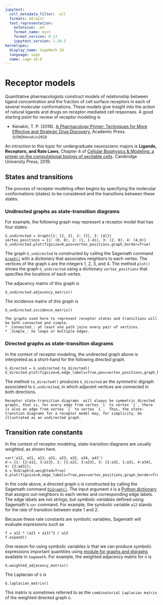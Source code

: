 ```yaml
---
jupytext:
  cell_metadata_filter: -all
  formats: md:myst
  text_representation:
    extension: .md
    format_name: myst
    format_version: 0.13
    jupytext_version: 1.10.3
kernelspec:
  display_name: SageMath 10
  language: sage
  name: sage-10.0
---
```



# Receptor models


Quantitative pharmacologists construct models of relationship between ligand concentration and the fraction of cell surface receptors in each of several molecular conformations. These models give insight into the action of natural ligands and drugs on receptor-mediated cell responses.  A good starting point for review of receptor modeling is 

* Kenakin, T. P. (2018). [A Pharmacology Primer: Techniques for More Effective and Strategic Drug Discovery.](https://www.amazon.com/Pharmacology-Primer-Techniques-Effective-Strategic/dp/0128139579/) Academic Press. {cite}`Kenakin2018`

An introction to this topic for undergraduate neuroscienc majors is __Ligands, Receptors, and Rate Laws__, Chapter 4 of [Cellular Biophysics \& Modeling: a primer on the computational biology of excitable cells](https://www.cambridge.org/core/books/cellular-biophysics-and-modeling/0C728F4C44D89D8F3BA62E41A0D7336F). Cambridge University Press, 2019.

## States and transitions

The process of receptor modeling often begins by specifying the molecular conformations (states) to be considered and the transitions between these states.  

### Undirected graphs as state-transition diagrams

For example, the following graph may represent a receptor model that has four states:

```{code-cell}
G_undirected = Graph({1: [2, 3], 2: [3], 3: [4]})
vertex_positions = {1: (0, 0), 2: (1, 1.41), 3: (2, 0), 4: (4,0)}
G_undirected.plot(figsize=8,pos=vertex_positions,graph_border=True)
```

The graph `G_undirected` is constructed by calling the Sagemath command [`Graph()`](https://doc.sagemath.org/html/en/reference/graphs/sage/graphs/graph.html#supported-formats) with a dictionary that associates neighbors to each vertex.  The vertices of the graph `G` are the integers 1, 2, 3, and 4.  The method `plot()` shows the graph `G_undirected` using a dictionary `vertex_positions` that specifies the locations of each vertex.

The adjacency matrix of this graph is
```{code-cell}
G_undirected.adjacency_matrix()
```

The incidence matrix of this graph is
```{code-cell}
G_undirected.incidence_matrix()
```

```{note}
The graphs used here to represent receptor states and transitions will be both connected and simple.
* _Connected_: at least one path joins every pair of vertices.
* _Simple_: no loops or multiple edges.
```

### Directed graphs as state-transition diagrams 

In the context of receptor modeling, the undirected graph above is interpreted as a short-hand for the following _directed_ graph.

```{code-cell}
G_directed = G_undirected.to_directed()
G_directed.plot(figsize=8,edge_labels=True,pos=vertex_positions,graph_border=True)
```

The method `to_directed()` produces `G_directed` as the _symmetric_ digraph associated to `G_undirected`, in which adjacent vertices are  connected in both directions.

```{note}
Receptor state-transition diagrams  will always be symmetric directed graphs, that is, for every edge from vertex `i` to vertex `j`, there is also an edge from vertex `j` to vertex `i`.  Thus, the state-transtion diagrams for a receptor model may, for simplicity, be illustrated as an undirected graph.
```

## Transition rate constants 

In the context of receptor modeling, state-transition diagrams are usually _weighted_, as shown here.

```{code-cell}
var('a12, a21, a13, a31, a23, a32, a34, a43')
d = {1: {2:a12, 3:a13}, 2: {1:a21, 3:a23}, 3: {2:a32, 1:a31, 4:a34}, 4: {3:a43}};
G = DiGraph(d,weighted=True)
G.plot(figsize=8,edge_labels=True,pos=vertex_positions,graph_border=True)
```

In the code above, a directed graph `G` is constructed by calling the Sagemath command [`DiGraph()`](https://doc.sagemath.org/html/en/reference/graphs/sage/graphs/digraph.html#methods).  The input argument `d` is a [Python dictionary](https://doc.sagemath.org/html/en/thematic_tutorials/tutorial-programming-python.html) that assigns out-neighbors to each vertex and corresponding edge labels.
The edge labels are not _strings_, but _symbolic variables_ defined using Sagemath's `var` command.
For example, the symbolic variable `a12` stands for the rate of transition between state 1 and 2. 

Because these rate constants are symbolic variables, Sagemath will evaluate expressions such as
```{code-cell}
f = a12 * (a21 + a13)^2 / a13
f.expand()
```

One reason for using symbolic variables is that we can produce symbolic expressions important quantities using [module for graphs and digraphs](https://doc.sagemath.org/html/en/reference/graphs/index.html) available in `Sagemath`. For example, the weighted adjacency matrix for `G` is 

```{code-cell}
G.weighted_adjacency_matrix()
```

The Laplacian of `G` is
```{code-cell}
G.laplacian_matrix()
```
This matrix is sometimes referred to as the `combinatorial Laplacian matrix` of the weighted directed graph `G`.



